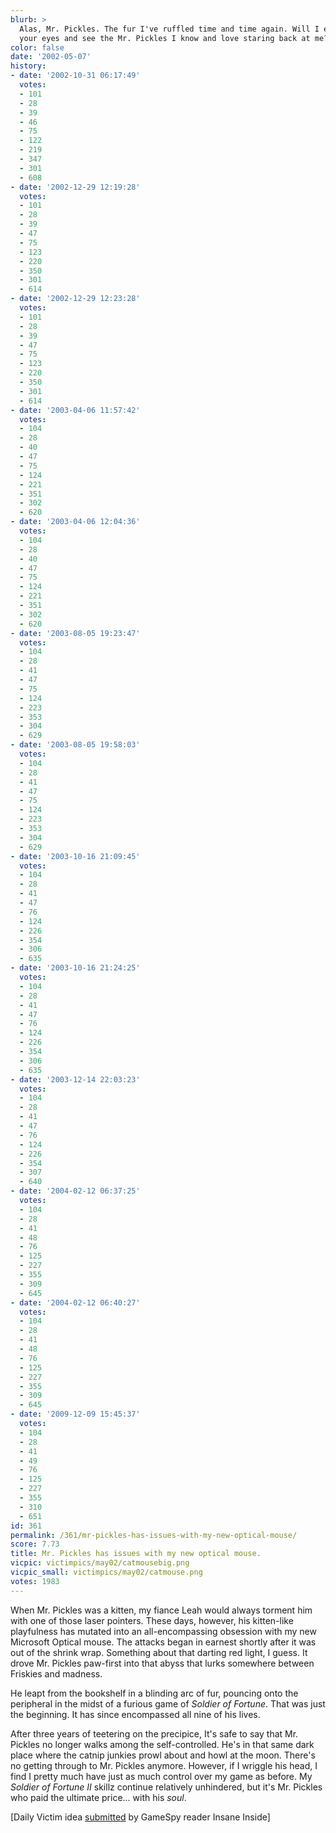 ```yaml
---
blurb: >
  Alas, Mr. Pickles. The fur I've ruffled time and time again. Will I ever look in
  your eyes and see the Mr. Pickles I know and love staring back at me?
color: false
date: '2002-05-07'
history:
- date: '2002-10-31 06:17:49'
  votes:
  - 101
  - 28
  - 39
  - 46
  - 75
  - 122
  - 219
  - 347
  - 301
  - 608
- date: '2002-12-29 12:19:28'
  votes:
  - 101
  - 28
  - 39
  - 47
  - 75
  - 123
  - 220
  - 350
  - 301
  - 614
- date: '2002-12-29 12:23:28'
  votes:
  - 101
  - 28
  - 39
  - 47
  - 75
  - 123
  - 220
  - 350
  - 301
  - 614
- date: '2003-04-06 11:57:42'
  votes:
  - 104
  - 28
  - 40
  - 47
  - 75
  - 124
  - 221
  - 351
  - 302
  - 620
- date: '2003-04-06 12:04:36'
  votes:
  - 104
  - 28
  - 40
  - 47
  - 75
  - 124
  - 221
  - 351
  - 302
  - 620
- date: '2003-08-05 19:23:47'
  votes:
  - 104
  - 28
  - 41
  - 47
  - 75
  - 124
  - 223
  - 353
  - 304
  - 629
- date: '2003-08-05 19:58:03'
  votes:
  - 104
  - 28
  - 41
  - 47
  - 75
  - 124
  - 223
  - 353
  - 304
  - 629
- date: '2003-10-16 21:09:45'
  votes:
  - 104
  - 28
  - 41
  - 47
  - 76
  - 124
  - 226
  - 354
  - 306
  - 635
- date: '2003-10-16 21:24:25'
  votes:
  - 104
  - 28
  - 41
  - 47
  - 76
  - 124
  - 226
  - 354
  - 306
  - 635
- date: '2003-12-14 22:03:23'
  votes:
  - 104
  - 28
  - 41
  - 47
  - 76
  - 124
  - 226
  - 354
  - 307
  - 640
- date: '2004-02-12 06:37:25'
  votes:
  - 104
  - 28
  - 41
  - 48
  - 76
  - 125
  - 227
  - 355
  - 309
  - 645
- date: '2004-02-12 06:40:27'
  votes:
  - 104
  - 28
  - 41
  - 48
  - 76
  - 125
  - 227
  - 355
  - 309
  - 645
- date: '2009-12-09 15:45:37'
  votes:
  - 104
  - 28
  - 41
  - 49
  - 76
  - 125
  - 227
  - 355
  - 310
  - 651
id: 361
permalink: /361/mr-pickles-has-issues-with-my-new-optical-mouse/
score: 7.73
title: Mr. Pickles has issues with my new optical mouse.
vicpic: victimpics/may02/catmousebig.png
vicpic_small: victimpics/may02/catmouse.png
votes: 1983
---
```


When Mr. Pickles was a kitten, my fiance Leah would always torment him
with one of those laser pointers. These days, however, his kitten-like
playfulness has mutated into an all-encompassing obsession with my new
Microsoft Optical mouse. The attacks began in earnest shortly after it
was out of the shrink wrap. Something about that darting red light, I
guess. It drove Mr. Pickles paw-first into that abyss that lurks
somewhere between Friskies and madness.

He leapt from the bookshelf in a blinding arc of fur, pouncing onto the
peripheral in the midst of a furious game of *Soldier of Fortune*. That
was just the beginning. It has since encompassed all nine of his lives.

After three years of teetering on the precipice, It's safe to say that
Mr. Pickles no longer walks among the self-controlled. He's in that same
dark place where the catnip junkies prowl about and howl at the moon.
There's no getting through to Mr. Pickles anymore. However, if I wriggle
his head, I find I pretty much have just as much control over my game as
before. My *Soldier of Fortune II* skillz continue relatively
unhindered, but it's Mr. Pickles who paid the ultimate price... with his
*soul*.

\[Daily Victim idea [submitted](mailto:feedback@gamespy.com) by GameSpy
reader Insane Inside\]